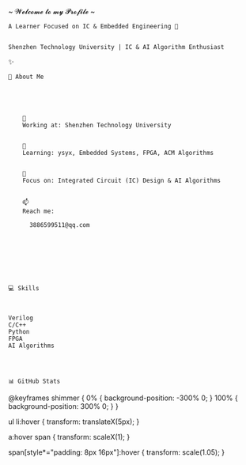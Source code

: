 ~ 𝓦𝓮𝓵𝓬𝓸𝓶𝓮 𝓽𝓸 𝓶𝔂 𝓟𝓻𝓸𝓯𝓲𝓵𝓮 ~

  
    A Learner Focused on IC & Embedded Engineering 🚀
  
  
    Shenzhen Technology University | IC & AI Algorithm Enthusiast
  




  ✨



  
  
    📌 About Me
  
  
  
    
      
        🔭
        Working at: Shenzhen Technology University
      
      
        🌱
        Learning: ysyx, Embedded Systems, FPGA, ACM Algorithms
      
      
        🤔
        Focus on: Integrated Circuit (IC) Design & AI Algorithms
      
      
        📫
        Reach me: 
        
          3886599511@qq.com
          
        
      
    
  

  
  
    💻 Skills
  
  
  
    Verilog
    C/C++
    Python
    FPGA
    AI Algorithms
  

  
  
    📊 GitHub Stats
  
  
  
    
  



  @keyframes shimmer {
    0% { background-position: -300% 0; }
    100% { background-position: 300% 0; }
  }
  
  ul li:hover {
    transform: translateX(5px);
  }
  
  a:hover span {
    transform: scaleX(1);
  }
  
  span[style*="padding: 8px 16px"]:hover {
    transform: scale(1.05);
  }
